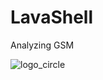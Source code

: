 # LavaShell
Analyzing GSM

![logo_circle](https://github.com/user-attachments/assets/8bc145ae-f731-4c28-8d3b-0d03ad60cd48)
